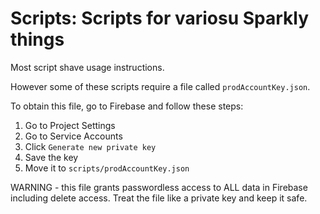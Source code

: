 # Scripts: Scripts for variosu Sparkly things

Most script shave usage instructions.

However some of these scripts require a file called `prodAccountKey.json`.

To obtain this file, go to Firebase and follow these steps:

1. Go to Project Settings
2. Go to Service Accounts
3. Click `Generate new private key`
4. Save the key
5. Move it to `scripts/prodAccountKey.json`

WARNING - this file grants passwordless access to ALL data in Firebase including delete access. Treat the file like a private key and keep it safe.
